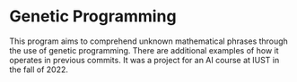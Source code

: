 # Genetic Programming 
This program aims to comprehend unknown mathematical phrases through the use of genetic programming. There are additional examples of how it operates in previous commits.
It was a project for an AI course at IUST in the fall of 2022. 
